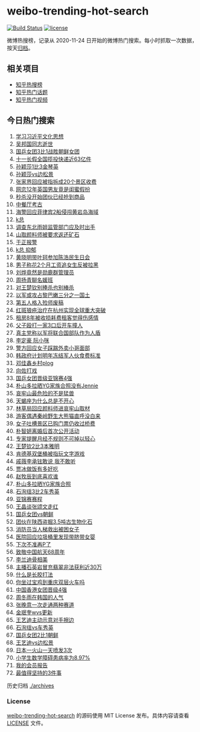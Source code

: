 # weibo-trending-hot-search

[![Build Status](https://github.com/justjavac/weibo-trending-hot-search/workflows/ci/badge.svg?branch=master)](https://github.com/justjavac/weibo-trending-hot-search/actions)
[![license](https://img.shields.io/github/license/justjavac/weibo-trending-hot-search)](https://github.com/justjavac/weibo-trending-hot-search/blob/master/LICENSE)

微博热搜榜，记录从 2020-11-24 日开始的微博热门搜索。每小时抓取一次数据，按天[归档](./archives)。

## 相关项目

- [知乎热搜榜](https://github.com/justjavac/zhihu-trending-top-search)
- [知乎热门话题](https://github.com/justjavac/zhihu-trending-hot-questions)
- [知乎热门视频](https://github.com/justjavac/zhihu-trending-hot-video)

## 今日热门搜索

<!-- BEGIN -->
<!-- 最后更新时间 Wed Oct 09 2024 03:05:28 GMT+0800 (China Standard Time) -->

1. [学习习近平文化思想](https://s.weibo.com//weibo?q=%23%E5%AD%A6%E4%B9%A0%E4%B9%A0%E8%BF%91%E5%B9%B3%E6%96%87%E5%8C%96%E6%80%9D%E6%83%B3%23&Refer=new_time)
1. [吴邦国同志逝世](https://s.weibo.com//weibo?q=%23%E5%90%B4%E9%82%A6%E5%9B%BD%E5%90%8C%E5%BF%97%E9%80%9D%E4%B8%96%23&t=31&band_rank=1&Refer=top)
1. [国乒女团3比1战胜朝鲜女团](https://s.weibo.com//weibo?q=%23%E5%9B%BD%E4%B9%92%E5%A5%B3%E5%9B%A23%E6%AF%941%E6%88%98%E8%83%9C%E6%9C%9D%E9%B2%9C%E5%A5%B3%E5%9B%A2%23&t=31&band_rank=4&Refer=top)
1. [十一长假全国揽投快递近63亿件](https://s.weibo.com//weibo?q=%23%E5%8D%81%E4%B8%80%E9%95%BF%E5%81%87%E5%85%A8%E5%9B%BD%E6%8F%BD%E6%8A%95%E5%BF%AB%E9%80%92%E8%BF%9163%E4%BA%BF%E4%BB%B6%23&t=31&band_rank=3&Refer=top)
1. [孙颖莎1比3金琴英](https://s.weibo.com//weibo?q=%23%E5%AD%99%E9%A2%96%E8%8E%8E1%E6%AF%943%E9%87%91%E7%90%B4%E8%8B%B1%23&t=31&band_rank=2&Refer=top)
1. [孙颖莎vs边松景](https://s.weibo.com//weibo?q=%23%E5%AD%99%E9%A2%96%E8%8E%8Evs%E8%BE%B9%E6%9D%BE%E6%99%AF%23&t=31&band_rank=20&Refer=top)
1. [张家界回应被指拆成20个景区收费](https://s.weibo.com//weibo?q=%23%E5%BC%A0%E5%AE%B6%E7%95%8C%E5%9B%9E%E5%BA%94%E8%A2%AB%E6%8C%87%E6%8B%86%E6%88%9020%E4%B8%AA%E6%99%AF%E5%8C%BA%E6%94%B6%E8%B4%B9%23&t=31&band_rank=6&Refer=top)
1. [网恋12年英国男友竟是闺蜜假扮](https://s.weibo.com//weibo?q=%23%E7%BD%91%E6%81%8B12%E5%B9%B4%E8%8B%B1%E5%9B%BD%E7%94%B7%E5%8F%8B%E7%AB%9F%E6%98%AF%E9%97%BA%E8%9C%9C%E5%81%87%E6%89%AE%23&t=31&band_rank=33&Refer=top)
1. [秒杀没开始团伙已经抢到商品](https://s.weibo.com//weibo?q=%23%E7%A7%92%E6%9D%80%E6%B2%A1%E5%BC%80%E5%A7%8B%E5%9B%A2%E4%BC%99%E5%B7%B2%E7%BB%8F%E6%8A%A2%E5%88%B0%E5%95%86%E5%93%81%23&t=31&band_rank=20&Refer=top)
1. [中餐厅考古](https://s.weibo.com//weibo?q=%E4%B8%AD%E9%A4%90%E5%8E%85%E8%80%83%E5%8F%A4&t=31&band_rank=8&Refer=top)
1. [海警回应菲律宾2船侵闯黄岩岛海域](https://s.weibo.com//weibo?q=%23%E6%B5%B7%E8%AD%A6%E5%9B%9E%E5%BA%94%E8%8F%B2%E5%BE%8B%E5%AE%BE2%E8%88%B9%E4%BE%B5%E9%97%AF%E9%BB%84%E5%B2%A9%E5%B2%9B%E6%B5%B7%E5%9F%9F%23&t=31&band_rank=10&Refer=top)
1. [k总](https://s.weibo.com//weibo?q=k%E6%80%BB&t=31&band_rank=12&Refer=top)
1. [调查东北雨姐监管部门应及时出手](https://s.weibo.com//weibo?q=%23%E8%B0%83%E6%9F%A5%E4%B8%9C%E5%8C%97%E9%9B%A8%E5%A7%90%E7%9B%91%E7%AE%A1%E9%83%A8%E9%97%A8%E5%BA%94%E5%8F%8A%E6%97%B6%E5%87%BA%E6%89%8B%23&t=31&band_rank=17&Refer=top)
1. [山取颜料师被要求返还矿石](https://s.weibo.com//weibo?q=%23%E5%B1%B1%E5%8F%96%E9%A2%9C%E6%96%99%E5%B8%88%E8%A2%AB%E8%A6%81%E6%B1%82%E8%BF%94%E8%BF%98%E7%9F%BF%E7%9F%B3%23&t=31&band_rank=13&Refer=top)
1. [于正报警](https://s.weibo.com//weibo?q=%23%E4%BA%8E%E6%AD%A3%E6%8A%A5%E8%AD%A6%23&t=31&band_rank=11&Refer=top)
1. [k总 抑郁](https://s.weibo.com//weibo?q=k%E6%80%BB%20%E6%8A%91%E9%83%81&t=31&band_rank=16&Refer=top)
1. [黄晓明带叶珂参加陈浩民生日会](https://s.weibo.com//weibo?q=%23%E9%BB%84%E6%99%93%E6%98%8E%E5%B8%A6%E5%8F%B6%E7%8F%82%E5%8F%82%E5%8A%A0%E9%99%88%E6%B5%A9%E6%B0%91%E7%94%9F%E6%97%A5%E4%BC%9A%23&t=31&band_rank=18&Refer=top)
1. [男子称花2个月工资追女生反被拉黑](https://s.weibo.com//weibo?q=%23%E7%94%B7%E5%AD%90%E7%A7%B0%E8%8A%B12%E4%B8%AA%E6%9C%88%E5%B7%A5%E8%B5%84%E8%BF%BD%E5%A5%B3%E7%94%9F%E5%8F%8D%E8%A2%AB%E6%8B%89%E9%BB%91%23&t=31&band_rank=25&Refer=top)
1. [刘烨竟然是勋鹿群管理员](https://s.weibo.com//weibo?q=%E5%88%98%E7%83%A8%E7%AB%9F%E7%84%B6%E6%98%AF%E5%8B%8B%E9%B9%BF%E7%BE%A4%E7%AE%A1%E7%90%86%E5%91%98&t=31&band_rank=21&Refer=top)
1. [周扬青聊名媛班](https://s.weibo.com//weibo?q=%23%E5%91%A8%E6%89%AC%E9%9D%92%E8%81%8A%E5%90%8D%E5%AA%9B%E7%8F%AD%23&t=31&band_rank=17&Refer=top)
1. [对王楚钦别捧杀也别棒杀](https://s.weibo.com//weibo?q=%23%E5%AF%B9%E7%8E%8B%E6%A5%9A%E9%92%A6%E5%88%AB%E6%8D%A7%E6%9D%80%E4%B9%9F%E5%88%AB%E6%A3%92%E6%9D%80%23&t=31&band_rank=22&Refer=top)
1. [以军或攻占黎巴嫩三分之一国土](https://s.weibo.com//weibo?q=%23%E4%BB%A5%E5%86%9B%E6%88%96%E6%94%BB%E5%8D%A0%E9%BB%8E%E5%B7%B4%E5%AB%A9%E4%B8%89%E5%88%86%E4%B9%8B%E4%B8%80%E5%9B%BD%E5%9C%9F%23&t=31&band_rank=9&Refer=top)
1. [第五人格入殓师废稿](https://s.weibo.com//weibo?q=%E7%AC%AC%E4%BA%94%E4%BA%BA%E6%A0%BC%E5%85%A5%E6%AE%93%E5%B8%88%E5%BA%9F%E7%A8%BF&t=31&band_rank=50&Refer=top)
1. [红斑狼疮治疗在杭州实现全球重大突破](https://s.weibo.com//weibo?q=%23%E7%BA%A2%E6%96%91%E7%8B%BC%E7%96%AE%E6%B2%BB%E7%96%97%E5%9C%A8%E6%9D%AD%E5%B7%9E%E5%AE%9E%E7%8E%B0%E5%85%A8%E7%90%83%E9%87%8D%E5%A4%A7%E7%AA%81%E7%A0%B4%23&t=31&band_rank=9&Refer=top)
1. [租房8年被收损耗费租客觉得伤感情](https://s.weibo.com//weibo?q=%23%E7%A7%9F%E6%88%BF8%E5%B9%B4%E8%A2%AB%E6%94%B6%E6%8D%9F%E8%80%97%E8%B4%B9%E7%A7%9F%E5%AE%A2%E8%A7%89%E5%BE%97%E4%BC%A4%E6%84%9F%E6%83%85%23&t=31&band_rank=31&Refer=top)
1. [父子殴打一家3口后开车撞人](https://s.weibo.com//weibo?q=%23%E7%88%B6%E5%AD%90%E6%AE%B4%E6%89%93%E4%B8%80%E5%AE%B63%E5%8F%A3%E5%90%8E%E5%BC%80%E8%BD%A6%E6%92%9E%E4%BA%BA%23&t=31&band_rank=36&Refer=top)
1. [真主党称以军将联合国部队作为人盾](https://s.weibo.com//weibo?q=%23%E7%9C%9F%E4%B8%BB%E5%85%9A%E7%A7%B0%E4%BB%A5%E5%86%9B%E5%B0%86%E8%81%94%E5%90%88%E5%9B%BD%E9%83%A8%E9%98%9F%E4%BD%9C%E4%B8%BA%E4%BA%BA%E7%9B%BE%23&t=31&band_rank=26&Refer=top)
1. [李定豪 阮小咪](https://s.weibo.com//weibo?q=%E6%9D%8E%E5%AE%9A%E8%B1%AA%20%E9%98%AE%E5%B0%8F%E5%92%AA&t=31&band_rank=19&Refer=top)
1. [警方回应女子踩踹外卖小哥面部](https://s.weibo.com//weibo?q=%23%E8%AD%A6%E6%96%B9%E5%9B%9E%E5%BA%94%E5%A5%B3%E5%AD%90%E8%B8%A9%E8%B8%B9%E5%A4%96%E5%8D%96%E5%B0%8F%E5%93%A5%E9%9D%A2%E9%83%A8%23&t=31&band_rank=37&Refer=top)
1. [韩政府计划明年冻结军人伙食费标准](https://s.weibo.com//weibo?q=%23%E9%9F%A9%E6%94%BF%E5%BA%9C%E8%AE%A1%E5%88%92%E6%98%8E%E5%B9%B4%E5%86%BB%E7%BB%93%E5%86%9B%E4%BA%BA%E4%BC%99%E9%A3%9F%E8%B4%B9%E6%A0%87%E5%87%86%23&t=31&band_rank=29&Refer=top)
1. [邓佳鑫乡村plog](https://s.weibo.com//weibo?q=%23%E9%82%93%E4%BD%B3%E9%91%AB%E4%B9%A1%E6%9D%91plog%23&t=31&band_rank=30&Refer=top)
1. [向佐打戏](https://s.weibo.com//weibo?q=%E5%90%91%E4%BD%90%E6%89%93%E6%88%8F&t=31&band_rank=25&Refer=top)
1. [国乒女团晋级亚锦赛4强](https://s.weibo.com//weibo?q=%E5%9B%BD%E4%B9%92%E5%A5%B3%E5%9B%A2%E6%99%8B%E7%BA%A7%E4%BA%9A%E9%94%A6%E8%B5%9B4%E5%BC%BA&t=31&band_rank=27&Refer=top)
1. [朴山多拉晒YG家族合照没有Jennie](https://s.weibo.com//weibo?q=%23%E6%9C%B4%E5%B1%B1%E5%A4%9A%E6%8B%89%E6%99%92YG%E5%AE%B6%E6%97%8F%E5%90%88%E7%85%A7%E6%B2%A1%E6%9C%89Jennie%23&t=31&band_rank=28&Refer=top)
1. [哀牢山最危险的不是猛兽](https://s.weibo.com//weibo?q=%23%E5%93%80%E7%89%A2%E5%B1%B1%E6%9C%80%E5%8D%B1%E9%99%A9%E7%9A%84%E4%B8%8D%E6%98%AF%E7%8C%9B%E5%85%BD%23&t=31&band_rank=38&Refer=top)
1. [天蝎座为什么总是不开心](https://s.weibo.com//weibo?q=%23%E5%A4%A9%E8%9D%8E%E5%BA%A7%E4%B8%BA%E4%BB%80%E4%B9%88%E6%80%BB%E6%98%AF%E4%B8%8D%E5%BC%80%E5%BF%83%23&t=31&band_rank=23&Refer=top)
1. [林草局回应颜料师进哀牢山取材](https://s.weibo.com//weibo?q=%23%E6%9E%97%E8%8D%89%E5%B1%80%E5%9B%9E%E5%BA%94%E9%A2%9C%E6%96%99%E5%B8%88%E8%BF%9B%E5%93%80%E7%89%A2%E5%B1%B1%E5%8F%96%E6%9D%90%23&t=31&band_rank=40&Refer=top)
1. [游客偶遇秦岭野生大熊猫直呼没白来](https://s.weibo.com//weibo?q=%23%E6%B8%B8%E5%AE%A2%E5%81%B6%E9%81%87%E7%A7%A6%E5%B2%AD%E9%87%8E%E7%94%9F%E5%A4%A7%E7%86%8A%E7%8C%AB%E7%9B%B4%E5%91%BC%E6%B2%A1%E7%99%BD%E6%9D%A5%23&t=31&band_rank=21&Refer=top)
1. [女子吐槽景区已购门票仍收过桥费](https://s.weibo.com//weibo?q=%23%E5%A5%B3%E5%AD%90%E5%90%90%E6%A7%BD%E6%99%AF%E5%8C%BA%E5%B7%B2%E8%B4%AD%E9%97%A8%E7%A5%A8%E4%BB%8D%E6%94%B6%E8%BF%87%E6%A1%A5%E8%B4%B9%23&t=31&band_rank=49&Refer=top)
1. [朴智妍离婚后首次公开活动](https://s.weibo.com//weibo?q=%23%E6%9C%B4%E6%99%BA%E5%A6%8D%E7%A6%BB%E5%A9%9A%E5%90%8E%E9%A6%96%E6%AC%A1%E5%85%AC%E5%BC%80%E6%B4%BB%E5%8A%A8%23&t=31&band_rank=27&Refer=top)
1. [专家提醒月经不规则不可掉以轻心](https://s.weibo.com//weibo?q=%23%E4%B8%93%E5%AE%B6%E6%8F%90%E9%86%92%E6%9C%88%E7%BB%8F%E4%B8%8D%E8%A7%84%E5%88%99%E4%B8%8D%E5%8F%AF%E6%8E%89%E4%BB%A5%E8%BD%BB%E5%BF%83%23&t=31&band_rank=30&Refer=top)
1. [王楚钦2比3本雅明](https://s.weibo.com//weibo?q=%23%E7%8E%8B%E6%A5%9A%E9%92%A62%E6%AF%943%E6%9C%AC%E9%9B%85%E6%98%8E%23&t=31&band_rank=7&Refer=top)
1. [肯德基双堡桶被指玩文字游戏](https://s.weibo.com//weibo?q=%23%E8%82%AF%E5%BE%B7%E5%9F%BA%E5%8F%8C%E5%A0%A1%E6%A1%B6%E8%A2%AB%E6%8C%87%E7%8E%A9%E6%96%87%E5%AD%97%E6%B8%B8%E6%88%8F%23&t=31&band_rank=42&Refer=top)
1. [戚薇李承铉敢说 我不敢听](https://s.weibo.com//weibo?q=%E6%88%9A%E8%96%87%E6%9D%8E%E6%89%BF%E9%93%89%E6%95%A2%E8%AF%B4%20%E6%88%91%E4%B8%8D%E6%95%A2%E5%90%AC&t=31&band_rank=24&Refer=top)
1. [贾冰做饭有多好吃](https://s.weibo.com//weibo?q=%E8%B4%BE%E5%86%B0%E5%81%9A%E9%A5%AD%E6%9C%89%E5%A4%9A%E5%A5%BD%E5%90%83&t=31&band_rank=50&Refer=top)
1. [赵牧辰到底喜欢谁](https://s.weibo.com//weibo?q=%E8%B5%B5%E7%89%A7%E8%BE%B0%E5%88%B0%E5%BA%95%E5%96%9C%E6%AC%A2%E8%B0%81&t=31&band_rank=45&Refer=top)
1. [朴山多拉晒YG家族合照](https://s.weibo.com//weibo?q=%23%E6%9C%B4%E5%B1%B1%E5%A4%9A%E6%8B%89%E6%99%92YG%E5%AE%B6%E6%97%8F%E5%90%88%E7%85%A7%23&t=31&band_rank=30&Refer=top)
1. [石洵瑶3比2车秀英](https://s.weibo.com//weibo?q=%23%E7%9F%B3%E6%B4%B5%E7%91%B63%E6%AF%942%E8%BD%A6%E7%A7%80%E8%8B%B1%23&t=31&band_rank=15&Refer=top)
1. [亚锦赛赛程](https://s.weibo.com//weibo?q=%E4%BA%9A%E9%94%A6%E8%B5%9B%E8%B5%9B%E7%A8%8B&t=31&band_rank=44&Refer=top)
1. [王晶谈张颂文走红](https://s.weibo.com//weibo?q=%23%E7%8E%8B%E6%99%B6%E8%B0%88%E5%BC%A0%E9%A2%82%E6%96%87%E8%B5%B0%E7%BA%A2%23&t=31&band_rank=40&Refer=top)
1. [国乒女团vs朝鲜](https://s.weibo.com//weibo?q=%23%E5%9B%BD%E4%B9%92%E5%A5%B3%E5%9B%A2vs%E6%9C%9D%E9%B2%9C%23&t=31&band_rank=4&Refer=top)
1. [团伙在陕西盗掘3.5吨古生物化石](https://s.weibo.com//weibo?q=%23%E5%9B%A2%E4%BC%99%E5%9C%A8%E9%99%95%E8%A5%BF%E7%9B%97%E6%8E%983.5%E5%90%A8%E5%8F%A4%E7%94%9F%E7%89%A9%E5%8C%96%E7%9F%B3%23&t=31&band_rank=33&Refer=top)
1. [消防员当人梯救出被困女子](https://s.weibo.com//weibo?q=%23%E6%B6%88%E9%98%B2%E5%91%98%E5%BD%93%E4%BA%BA%E6%A2%AF%E6%95%91%E5%87%BA%E8%A2%AB%E5%9B%B0%E5%A5%B3%E5%AD%90%23&t=31&band_rank=37&Refer=top)
1. [医院回应垃圾桶里发现带脐带女婴](https://s.weibo.com//weibo?q=%23%E5%8C%BB%E9%99%A2%E5%9B%9E%E5%BA%94%E5%9E%83%E5%9C%BE%E6%A1%B6%E9%87%8C%E5%8F%91%E7%8E%B0%E5%B8%A6%E8%84%90%E5%B8%A6%E5%A5%B3%E5%A9%B4%23&t=31&band_rank=47&Refer=top)
1. [下次不准再P了](https://s.weibo.com//weibo?q=%E4%B8%8B%E6%AC%A1%E4%B8%8D%E5%87%86%E5%86%8DP%E4%BA%86&t=31&band_rank=48&Refer=top)
1. [致敬中国航天68周年](https://s.weibo.com//weibo?q=%23%E8%87%B4%E6%95%AC%E4%B8%AD%E5%9B%BD%E8%88%AA%E5%A4%A968%E5%91%A8%E5%B9%B4%23&t=31&band_rank=49&Refer=top)
1. [李兰迪骨相美](https://s.weibo.com//weibo?q=%E6%9D%8E%E5%85%B0%E8%BF%AA%E9%AA%A8%E7%9B%B8%E7%BE%8E&t=31&band_rank=32&Refer=top)
1. [主播石英岩冒充翡翠非法获利近30万](https://s.weibo.com//weibo?q=%23%E4%B8%BB%E6%92%AD%E7%9F%B3%E8%8B%B1%E5%B2%A9%E5%86%92%E5%85%85%E7%BF%A1%E7%BF%A0%E9%9D%9E%E6%B3%95%E8%8E%B7%E5%88%A9%E8%BF%9130%E4%B8%87%23&t=31&band_rank=25&Refer=top)
1. [什么是长胶打法](https://s.weibo.com//weibo?q=%23%E4%BB%80%E4%B9%88%E6%98%AF%E9%95%BF%E8%83%B6%E6%89%93%E6%B3%95%23&t=31&band_rank=35&Refer=top)
1. [你坐过宝鸡到重庆双层火车吗](https://s.weibo.com//weibo?q=%23%E4%BD%A0%E5%9D%90%E8%BF%87%E5%AE%9D%E9%B8%A1%E5%88%B0%E9%87%8D%E5%BA%86%E5%8F%8C%E5%B1%82%E7%81%AB%E8%BD%A6%E5%90%97%23&t=31&band_rank=26&Refer=top)
1. [中国香港女团晋级4强](https://s.weibo.com//weibo?q=%23%E4%B8%AD%E5%9B%BD%E9%A6%99%E6%B8%AF%E5%A5%B3%E5%9B%A2%E6%99%8B%E7%BA%A74%E5%BC%BA%23&t=31&band_rank=42&Refer=top)
1. [周冬雨在韩国的人气](https://s.weibo.com//weibo?q=%E5%91%A8%E5%86%AC%E9%9B%A8%E5%9C%A8%E9%9F%A9%E5%9B%BD%E7%9A%84%E4%BA%BA%E6%B0%94&t=31&band_rank=41&Refer=top)
1. [张晚意一次走通两种赛道](https://s.weibo.com//weibo?q=%E5%BC%A0%E6%99%9A%E6%84%8F%E4%B8%80%E6%AC%A1%E8%B5%B0%E9%80%9A%E4%B8%A4%E7%A7%8D%E8%B5%9B%E9%81%93&t=31&band_rank=39&Refer=top)
1. [金珉奎wvs更新](https://s.weibo.com//weibo?q=%E9%87%91%E7%8F%89%E5%A5%8Ewvs%E6%9B%B4%E6%96%B0&t=31&band_rank=45&Refer=top)
1. [王艺迪主动示意对手擦边](https://s.weibo.com//weibo?q=%23%E7%8E%8B%E8%89%BA%E8%BF%AA%E4%B8%BB%E5%8A%A8%E7%A4%BA%E6%84%8F%E5%AF%B9%E6%89%8B%E6%93%A6%E8%BE%B9%23&t=31&band_rank=29&Refer=top)
1. [石洵瑶vs车秀英](https://s.weibo.com//weibo?q=%23%E7%9F%B3%E6%B4%B5%E7%91%B6vs%E8%BD%A6%E7%A7%80%E8%8B%B1%23&t=31&band_rank=5&Refer=top)
1. [国乒女团2比1朝鲜](https://s.weibo.com//weibo?q=%23%E5%9B%BD%E4%B9%92%E5%A5%B3%E5%9B%A22%E6%AF%941%E6%9C%9D%E9%B2%9C%23&t=31&band_rank=10&Refer=top)
1. [王艺迪vs边松景](https://s.weibo.com//weibo?q=%23%E7%8E%8B%E8%89%BA%E8%BF%AAvs%E8%BE%B9%E6%9D%BE%E6%99%AF%23&t=31&band_rank=14&Refer=top)
1. [日本一火山一天喷发3次](https://s.weibo.com//weibo?q=%23%E6%97%A5%E6%9C%AC%E4%B8%80%E7%81%AB%E5%B1%B1%E4%B8%80%E5%A4%A9%E5%96%B7%E5%8F%913%E6%AC%A1%23&t=31&band_rank=34&Refer=top)
1. [小学生数学障碍患病率为8.97%](https://s.weibo.com//weibo?q=%23%E5%B0%8F%E5%AD%A6%E7%94%9F%E6%95%B0%E5%AD%A6%E9%9A%9C%E7%A2%8D%E6%82%A3%E7%97%85%E7%8E%87%E4%B8%BA8.97%25%23&t=31&band_rank=43&Refer=top)
1. [我的会员报告](https://s.weibo.com//weibo?q=%23%E6%88%91%E7%9A%84%E4%BC%9A%E5%91%98%E6%8A%A5%E5%91%8A%23&t=31&band_rank=46&Refer=top)
1. [最值得坚持的3件事](https://s.weibo.com//weibo?q=%23%E6%9C%80%E5%80%BC%E5%BE%97%E5%9D%9A%E6%8C%81%E7%9A%843%E4%BB%B6%E4%BA%8B%23&t=31&band_rank=48&Refer=top)

<!-- END -->

历史归档 [./archives](./archives)

### License

[weibo-trending-hot-search](https://github.com/justjavac/weibo-trending-hot-search) 的源码使用 MIT License
发布。具体内容请查看 [LICENSE](./LICENSE) 文件。
